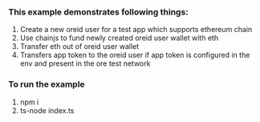 ### This example demonstrates following things: ###
1. Create a new oreid user for a test app which supports ethereum chain
2. Use chainjs to fund newly created oreid user wallet with eth
3. Transfer eth out of oreid user wallet
4. Transfers app token to the oreid user if app token is configured in the env and present in the ore test network


### To run the example ###
1. npm i 
2. ts-node index.ts